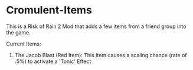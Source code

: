 # Cromulent-Items

This is a Risk of Rain 2 Mod that adds a few items from a friend group into the game.

Current Items:
1. The Jacob Blast (Red Item): This item causes a scaling chance (rate of .5%) to activate a 'Tonic' Effect
